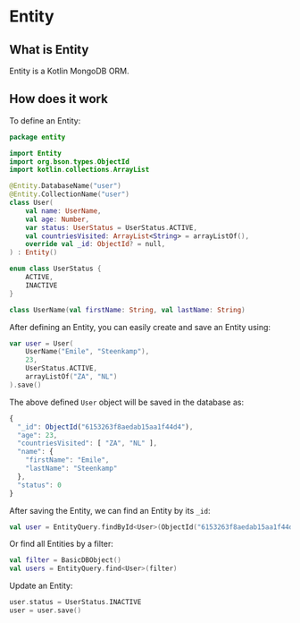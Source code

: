 # Entity

## What is Entity

Entity is a Kotlin MongoDB ORM.

## How does it work

To define an Entity:

```kotlin
package entity

import Entity
import org.bson.types.ObjectId
import kotlin.collections.ArrayList

@Entity.DatabaseName("user")
@Entity.CollectionName("user")
class User(
    val name: UserName,
    val age: Number,
    var status: UserStatus = UserStatus.ACTIVE,
    val countriesVisited: ArrayList<String> = arrayListOf(),
    override val _id: ObjectId? = null,
) : Entity()

enum class UserStatus {
    ACTIVE,
    INACTIVE
}

class UserName(val firstName: String, val lastName: String)
```

After defining an Entity, you can easily create and save an Entity using:
```kotlin
var user = User(
    UserName("Emile", "Steenkamp"),
    23,
    UserStatus.ACTIVE,
    arrayListOf("ZA", "NL")
).save()
```

The above defined `User` object will be saved in the database as:
```javascript
{
  "_id": ObjectId("6153263f8aedab15aa1f44d4"),
  "age": 23,
  "countriesVisited": [ "ZA", "NL" ],
  "name": {
    "firstName": "Emile",
    "lastName": "Steenkamp"
  },
  "status": 0
}
```

After saving the Entity, we can find an Entity by its `_id`:
```kotlin
val user = EntityQuery.findById<User>(ObjectId("6153263f8aedab15aa1f44d4"))
```

Or find all Entities by a filter:
```kotlin
val filter = BasicDBObject()
val users = EntityQuery.find<User>(filter)
```

Update an Entity:
```kotlin
user.status = UserStatus.INACTIVE
user = user.save()
```